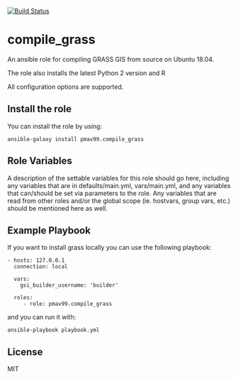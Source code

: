 [![Build Status](https://travis-ci.com/pmav99/ansible-role-compile_grass.svg?branch=master)](https://travis-ci.com/pmav99/ansible-role-compile_grass)

compile_grass
=============

An ansible role for compiling GRASS GIS from source on Ubuntu 18.04.

The role also installs the latest Python 2 version and R

All configuration options are supported.

Install the role
----------------

You can install the role by using:

    ansible-galaxy install pmav99.compile_grass

Role Variables
--------------

A description of the settable variables for this role should go here, including
any variables that are in defaults/main.yml, vars/main.yml, and any variables
that can/should be set via parameters to the role. Any variables that are read
from other roles and/or the global scope (ie. hostvars, group vars, etc.) should
be mentioned here as well.


Example Playbook
----------------

If you want to install grass locally you can use the following playbook:

    - hosts: 127.0.0.1
      connection: local

      vars:
        gsi_builder_username: 'builder'

      roles:
         - role: pmav99.compile_grass

and you can run it with:

    ansible-playbook playbook.yml


License
-------

MIT
